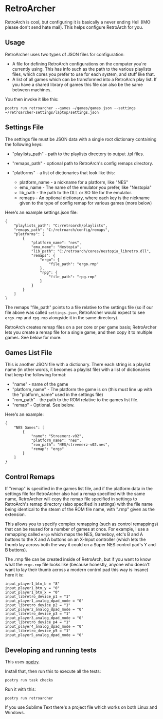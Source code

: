 # RetroArcher

RetroArch is cool, but configuring it is basically a never ending Hell (IMO please don't send hate mail). This helps configure RetroArch for you.

## Usage

RetroArcher uses two types of JSON files for configuration:

* A file for defining RetroArch configurations on the computer you're currently using. This has info such as the path to the various playlists files, which cores you prefer to use for each system, and stuff like that.
* A list of all games which can be transformed into a RetroArch play list. If you have a shared library of games this file can also be the same between machines.

You then invoke it like this:

    poetry run retroarcher --games ~/games/games.json --settings ~/retroarcher-settings/laptop/settings.json

## Settings File

The settings file must be JSON data with a single root dictionary containing the following keys:

* "playlists_path" - path to the playlists directory to output .tpl files.
* "remaps_path" - optional path to RetroArch's config remaps directory.
* "platforms" - a list of dictionaries that look like this:

    * platform_name - a nickname for a platform, like "NES"
    * emu_name - The name of the emulator you prefer, like "Nestopia"
    * lib_path - the path to the DLL or SO file for the emulator.
    * remaps - An optional dictionary, where each key is the nickname given to the type of config remap for various games (more below)

Here's an example settings.json file:

```
{
    "playlists_path": "C:/retroarch/playlists",
    "remaps_path": "C:/retroarch/config/remaps",
    "platforms": [
        {
            "platform_name": "nes",
            "emu_name": "Nestopia",
            "lib_path": "C:/retroarch/cores/nestopia_libretro.dll",
            "remaps": {
                "ergo": {
                    "file_path": "ergo.rmp"
                },
                "rpg": {
                    "file_path": "rpg.rmp"
                }
            }
        }
    ]
}
```

The remaps "file_path" points to a file relative to the settings file (so if our file above was called `settings.json`, RetroArcher would expect to see `ergo.rmp` and `rpg.rmp` alongside it in the same directory).

RetroArch creates remap files on a per core or per game basis; RetroArcher lets you create a remap file for a single game, and then copy it to multiple games. See below for more.

## Games List File

This is another JSON file with a dictionary. There each string is a playlist name (in other words, it becomes a playlist file) with a list of dictionaries that keep the following format:

* "name" - name of the game
* "platform_name" - The platform the game is on (this must line up with the "platform_name" used in the settings file)
* "rom_path" - the path to the ROM relative to the games list file.
* "remap" - Optional. See below.

Here's an example:

```
{
    "NES Games": [
        {
            "name": "Streemerz-v02",
            "platform_name": "nes",
            "rom_path": "NES/streemerz-v02.nes",
            "remap": "ergo"
        }
    ]
}
```

## Control Remaps

If "remap" is specified in the games list file, and if the platform data in the settings file for RetroArcher also had a remap specified with the same name, RetroArcher will copy the remap file specified in settings to RetroArch's remap directory (also specified in settings) with the file name being identical to the steam of the ROM file name, with ".rmp" given as the extension.

This allows you to specify complex remapping (such as control remappings) that can be reused for a number of games at once. For example, I use a remapping called `ergo` which maps the NES, Gameboy, etc's B and A buttons to the X and A buttons on an X-Input controller (which lets the thumb lay across both the way it could on a Super NES control pad's Y and B buttons).

The .rmp file can be created inside of RetroArch, but if you want to know what the `ergo.rmp` file looks like (because honestly, anyone who doesn't want to lay their thumb across a modern control pad this way is insane) here it is:

```
input_player1_btn_b = "8"
input_player1_btn_y = "0"
input_player1_btn_x = "0"
input_libretro_device_p1 = "1"
input_player1_analog_dpad_mode = "0"
input_libretro_device_p2 = "1"
input_player2_analog_dpad_mode = "0"
input_libretro_device_p3 = "1"
input_player3_analog_dpad_mode = "0"
input_libretro_device_p4 = "1"
input_player4_analog_dpad_mode = "0"
input_libretro_device_p5 = "1"
input_player5_analog_dpad_mode = "0"
```


## Developing and running tests

This uses [poetry](https://python-poetry.org/).

Install that, then run this to execute all the tests:

    poetry run task checks

Run it with this:

    poetry run retroarcher

If you use Sublime Text there's a project file which works on both Linux and Windows.
